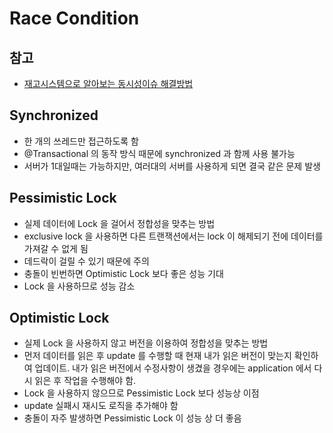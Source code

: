 # Race Condition

## 참고

- [재고시스템으로 알아보는 동시성이슈 해결방법](https://www.inflearn.com/course/%EB%8F%99%EC%8B%9C%EC%84%B1%EC%9D%B4%EC%8A%88-%EC%9E%AC%EA%B3%A0%EC%8B%9C%EC%8A%A4%ED%85%9C/dashboard)

## Synchronized

- 한 개의 쓰레드만 접근하도록 함
- @Transactional 의 동작 방식 때문에 synchronized 과 함께 사용 불가능
- 서버가 1대일때는 가능하지만, 여러대의 서버를 사용하게 되면 결국 같은 문제 발생

## Pessimistic Lock

- 실제 데이터에 Lock 을 걸어서 정합성을 맞추는 방법
- exclusive lock 을 사용하면 다른 트랜잭션에서는 lock 이 해제되기 전에 데이터를 가져갈 수 없게 됨
- 데드락이 걸릴 수 있기 때문에 주의
- 충돌이 빈번하면 Optimistic Lock 보다 좋은 성능 기대
- Lock 을 사용하므로 성능 감소

## Optimistic Lock

- 실제 Lock 을 사용하지 않고 버전을 이용하여 정합성을 맞추는 방법
- 먼저 데이터를 읽은 후 update 를 수행할 때 현재 내가 읽은 버전이 맞는지 확인하여 업데이트. 내가 읽은 버전에서 수정사항이 생겼을 경우에는 application 에서 다시 읽은 후 작업을 수행해야 함.
- Lock 을 사용하지 않으므로 Pessimistic Lock 보다 성능상 이점
- update 실패시 재시도 로직을 추가해야 함
- 충돌이 자주 발생하면 Pessimistic Lock 이 성능 상 더 좋음